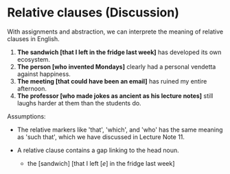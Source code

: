 # Relative clauses (Discussion)

With assignments and abstraction, we can interprete the meaning of relative clauses in English. 

1. **The sandwich [that I left in the fridge last week]** has developed its own ecosystem.
2. **The person [who invented Mondays]** clearly had a personal vendetta against happiness.
3. **The meeting [that could have been an email]** has ruined my entire afternoon.
4. **The professor [who made jokes as ancient as his lecture notes]** still laughs harder at them than the students do.

Assumptions: 

- The relative markers like 'that', 'which', and 'who' has the same meaning as 'such that', which we have discussed in Lecture Note 11.
- A relative clause contains a gap linking to the head noun.

  - the [sandwich] [that I left $[e]$ in the fridge last week]




